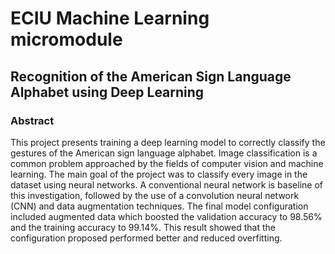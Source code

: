 # ECIU Machine Learning micromodule

## Recognition of the American Sign Language Alphabet using Deep Learning


### Abstract
This  project presents training a deep learning model to correctly classify the gestures of the American sign language alphabet. Image classification is a common problem approached by the fields of computer vision and machine learning. The main goal of the project was to classify every image in the dataset using neural networks. A conventional neural network is baseline of this investigation, followed by the use of a convolution neural network (CNN) and data augmentation techniques. The final model configuration included augmented data which boosted the validation accuracy to $98.56\%$ and the training accuracy to $99.14\%$. This result showed that the configuration proposed performed better and reduced overfitting. 

